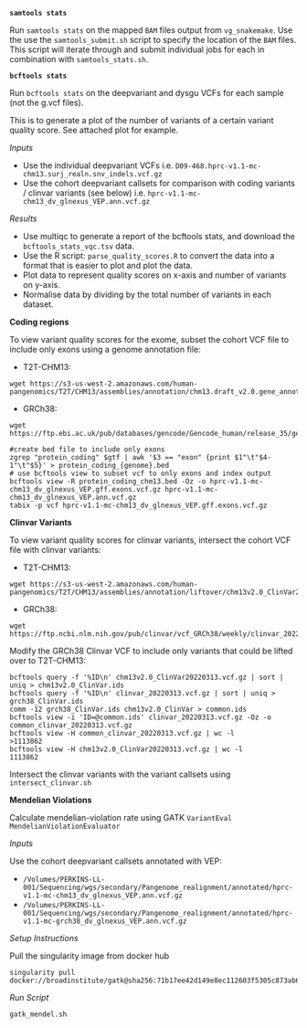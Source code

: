 **`samtools stats`**

Run `samtools stats` on the mapped `BAM` files output from `vg_snakemake`.
Use the use the `samtools_submit.sh` script to specify the location of the `BAM` files. This script will iterate through and submit individual jobs for each in combination with `samtools_stats.sh`.

**`bcftools stats`**

Run `bcftools stats` on the deepvariant and dysgu VCFs for each sample (not the g.vcf files). 

This is to generate a plot of the number of variants of a certain variant quality score. See attached plot for example.

*Inputs*

- Use the individual deepvariant VCFs i.e. `D09-468.hprc-v1.1-mc-chm13.surj_realn.snv_indels.vcf.gz`
- Use the cohort deepvariant callsets for comparison with coding variants / clinvar variants (see below) i.e. `hprc-v1.1-mc-chm13_dv_glnexus_VEP.ann.vcf.gz`

*Results*

- Use multiqc to generate a report of the bcftools stats, and download the `bcftools_stats_vqc.tsv` data.
- Use the R script: `parse_quality_scores.R` to convert the data into a format that is easier to plot and plot the data.
- Plot data to represent quality scores on x-axis and number of variants on y-axis.
- Normalise data by dividing by the total number of variants in each dataset.

**Coding regions**

To view variant quality scores for the exome, subset the cohort VCF file to include only exons using a genome annotation file:

- T2T-CHM13:
```
wget https://s3-us-west-2.amazonaws.com/human-pangenomics/T2T/CHM13/assemblies/annotation/chm13.draft_v2.0.gene_annotation.gff3
```
- GRCh38:
```
wget https://ftp.ebi.ac.uk/pub/databases/gencode/Gencode_human/release_35/gencode.v35.annotation.gff3.gz
```

```
#create bed file to include only exons
zgrep "protein_coding" $gtf | awk '$3 == "exon" {print $1"\t"$4-1"\t"$5}' > protein_coding_{genome}.bed
# use bcftools view to subset vcf to only exons and index output
bcftools view -R protein_coding_chm13.bed -Oz -o hprc-v1.1-mc-chm13_dv_glnexus_VEP.gff.exons.vcf.gz hprc-v1.1-mc-chm13_dv_glnexus_VEP.ann.vcf.gz
tabix -p vcf hprc-v1.1-mc-chm13_dv_glnexus_VEP.gff.exons.vcf.gz
```

**Clinvar Variants**

To view variant quality scores for clinvar variants, intersect the cohort VCF file with clinvar variants:

- T2T-CHM13:
```
wget https://s3-us-west-2.amazonaws.com/human-pangenomics/T2T/CHM13/assemblies/annotation/liftover/chm13v2.0_ClinVar20220313.vcf.gz
```
- GRCh38:
```
wget https://ftp.ncbi.nlm.nih.gov/pub/clinvar/vcf_GRCh38/weekly/clinvar_20220313.vcf.gz
```
Modify the GRCh38 Clinvar VCF to include only variants that could be lifted over to T2T-CHM13:
```
bcftools query -f '%ID\n' chm13v2.0_ClinVar20220313.vcf.gz | sort | uniq > chm13v2.0_ClinVar.ids
bcftools query -f '%ID\n' clinvar_20220313.vcf.gz | sort | uniq > grch38_ClinVar.ids
comm -12 grch38_ClinVar.ids chm13v2.0_ClinVar > common.ids
bcftools view -i 'ID=@common.ids' clinvar_20220313.vcf.gz -Oz -o common_clinvar_20220313.vcf.gz
bcftools view -H common_clinvar_20220313.vcf.gz | wc -l
>1113862
bcftools view -H chm13v2.0_ClinVar20220313.vcf.gz | wc -l
1113862
```
Intersect the clinvar variants with the variant callsets using `intersect_clinvar.sh`

**Mendelian Violations**

Calculate mendelian-violation rate using GATK `VariantEval MendelianViolationEvaluator`

*Inputs*

Use the cohort deepvariant callsets annotated with VEP: 
- `/Volumes/PERKINS-LL-001/Sequencing/wgs/secondary/Pangenome_realignment/annotated/hprc-v1.1-mc-chm13_dv_glnexus_VEP.ann.vcf.gz`
- `/Volumes/PERKINS-LL-001/Sequencing/wgs/secondary/Pangenome_realignment/annotated/hprc-v1.1-mc-grch38_dv_glnexus_VEP.ann.vcf.gz`

*Setup Instructions*

Pull the singularity image from docker hub
```
singularity pull docker://broadinstitute/gatk@sha256:71b17ee42d149e8ec112603f5305c873ab60d93949ef8bb62a4fff85427f56fb
```

*Run Script*

`gatk_mendel.sh`
